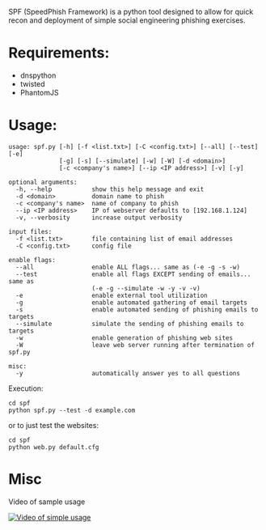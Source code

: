 SPF (SpeedPhish Framework) is a python tool designed to allow for quick recon and deployment of simple social engineering phishing exercises.

# Requirements:
* dnspython
* twisted
* PhantomJS

# Usage:
```
usage: spf.py [-h] [-f <list.txt>] [-C <config.txt>] [--all] [--test] [-e]
              [-g] [-s] [--simulate] [-w] [-W] [-d <domain>]
              [-c <company's name>] [--ip <IP address>] [-v] [-y]

optional arguments:
  -h, --help           show this help message and exit
  -d <domain>          domain name to phish
  -c <company's name>  name of company to phish
  --ip <IP address>    IP of webserver defaults to [192.168.1.124]
  -v, --verbosity      increase output verbosity

input files:
  -f <list.txt>        file containing list of email addresses
  -C <config.txt>      config file

enable flags:
  --all                enable ALL flags... same as (-e -g -s -w)
  --test               enable all flags EXCEPT sending of emails... same as
                       (-e -g --simulate -w -y -v -v)
  -e                   enable external tool utilization
  -g                   enable automated gathering of email targets
  -s                   enable automated sending of phishing emails to targets
  --simulate           simulate the sending of phishing emails to targets
  -w                   enable generation of phishing web sites
  -W                   leave web server running after termination of spf.py

misc:
  -y                   automatically answer yes to all questions
```
Execution:
```
cd spf
python spf.py --test -d example.com
```
or to just test the websites:
```
cd spf
python web.py default.cfg
```

# Misc
Video of sample usage

[![Video of simple usage](http://img.youtube.com/vi/wMPlO41lo80/0.jpg)](http://www.youtube.com/watch?v=wMPlO41lo80)

